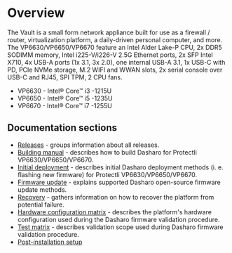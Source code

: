 # Overview

The Vault is a small form network appliance built for use as a firewall /
router, virtualization platform, a daily-driven personal computer, and more.
The VP6630/VP6650/VP6670 feature an Intel Alder Lake-P CPU, 2x DDR5 SODIMM
memory, Intel i225-V/i226-V 2.5G Ethernet ports, 2x SFP Intel X710, 4x USB-A
ports (1x 3.1, 3x 2.0), one internal USB-A 3.1, 1x USB-C with PD, PCIe NVMe
storage, M.2 WIFI and WWAN slots, 2x serial console over USB-C and RJ45, SPI
TPM, 2 CPU fans.

* VP6630 - Intel® Core™ i3 -1215U
* VP6650 - Intel® Core™ i5 -1235U
* VP6670 - Intel® Core™ i7 -1255U

## Documentation sections

* [Releases](releases.md) - groups information about all releases.
* [Building manual](building-manual.md) - describes how to build Dasharo for
  Protectli VP6630/VP6650/VP6670.
* [Initial deployment](initial-deployment.md) - describes initial Dasharo
  deployment methods (i. e. flashing new firmware) for Protectli
  VP6630/VP6650/VP6670.
* [Firmware update](firmware-update.md) - explains supported Dasharo
  open-source firmware update methods.
* [Recovery](recovery.md) - gathers information on how to recover the platform
  from potential failure.
* [Hardware configuration matrix](hardware-matrix.md) - describes the
  platform's hardware configuration used during the Dasharo firmware
  validation procedure.
* [Test matrix](test-matrix.md) - describes validation scope used during
  Dasharo firmware validation procedure.
* [Post-installation setup](post-install.md)
